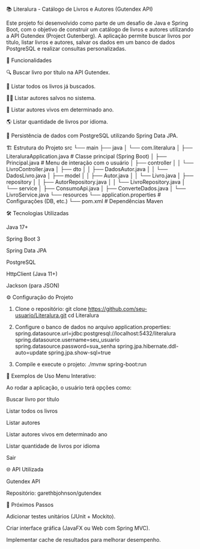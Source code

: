 📚 Literalura - Catálogo de Livros e Autores (Gutendex API)

Este projeto foi desenvolvido como parte de um desafio de Java e Spring Boot, com o objetivo de construir um catálogo de livros e autores utilizando a API Gutendex (Project Gutenberg).
A aplicação permite buscar livros por título, listar livros e autores, salvar os dados em um banco de dados PostgreSQL e realizar consultas personalizadas.

🚀 Funcionalidades

🔍 Buscar livro por título na API Gutendex.

📖 Listar todos os livros já buscados.

👨‍💼 Listar autores salvos no sistema.

📅 Listar autores vivos em determinado ano.

🌎 Listar quantidade de livros por idioma.

💾 Persistência de dados com PostgreSQL utilizando Spring Data JPA.

🏗️ Estrutura do Projeto
src
 └── main
      ├── java
      │    └── com.literalura
      │          ├── LiteraluraApplication.java   # Classe principal (Spring Boot)
      │          ├── Principal.java               # Menu de interação com o usuário
      │          ├── controller
      │          │      └── LivroController.java
      │          ├── dto
      │          │      ├── DadosAutor.java
      │          │      └── DadosLivro.java
      │          ├── model
      │          │      ├── Autor.java
      │          │      └── Livro.java
      │          ├── repository
      │          │      ├── AutorRepository.java
      │          │      └── LivroRepository.java
      │          └── service
      │                 ├── ConsumoApi.java
      │                 ├── ConverteDados.java
      │                 └── LivroService.java
      └── resources
           └── application.properties             # Configurações (DB, etc.)
 └── pom.xml                                      # Dependências Maven

🛠️ Tecnologias Utilizadas

Java 17+

Spring Boot 3

Spring Data JPA

PostgreSQL

HttpClient (Java 11+)

Jackson (para JSON)

⚙️ Configuração do Projeto
1. Clone o repositório:
git clone https://github.com/seu-usuario/Literalura.git
cd Literalura

2. Configure o banco de dados no arquivo application.properties:
spring.datasource.url=jdbc:postgresql://localhost:5432/literalura
spring.datasource.username=seu_usuario
spring.datasource.password=sua_senha
spring.jpa.hibernate.ddl-auto=update
spring.jpa.show-sql=true

3. Compile e execute o projeto:
./mvnw spring-boot:run

📖 Exemplos de Uso
Menu Interativo:

Ao rodar a aplicação, o usuário terá opções como:

Buscar livro por título

Listar todos os livros

Listar autores

Listar autores vivos em determinado ano

Listar quantidade de livros por idioma

Sair

🌐 API Utilizada

Gutendex API

Repositório: garethbjohnson/gutendex

📌 Próximos Passos

Adicionar testes unitários (JUnit + Mockito).

Criar interface gráfica (JavaFX ou Web com Spring MVC).

Implementar cache de resultados para melhorar desempenho.
